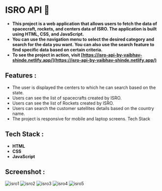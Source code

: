 # ISRO API 🚀

- **This project is a web application that allows users to fetch the data of spacecraft, rockets, and centers data of ISRO. The application is built using HTML, CSS, and JavaScript.**
- **You can use the navigation menu to select the desired category and search for the data you want. You can also use the search feature to find specific data based on certain criteria.**
- **To see the project in action, visit [https://isro-api-by-vaibhav-shinde.netlify.app/](https://isro-api-by-vaibhav-shinde.netlify.app/)**

## Features :

- The user is displayed the centers to which he can search based on the state.
- Users can see the list of spacecrafts created by ISRO.
- Users can see the list of Rockets created by ISRO.
- Users can search the customer satellites details based on the country name.
- The project is responsive for mobile and laptop screens.
  Tech Stack

## Tech Stack :

- **HTML**
- **CSS**
- **JavaScript**

## Screenshot :

![isro1](https://user-images.githubusercontent.com/73052214/230595863-fb41149c-2d73-4c86-b08d-63aa27c65e95.png)
![isro2](https://user-images.githubusercontent.com/73052214/230596399-3850af98-7bc9-436f-bf33-dc65f8330c13.png)
![isro3](https://user-images.githubusercontent.com/73052214/230596436-8182e73a-9612-4bfb-9218-c5da77e3c795.png)
![isro4](https://user-images.githubusercontent.com/73052214/230596484-bba9cb4b-dbe3-48c4-8a32-8e0b9ab7c928.png)
![isro5](https://user-images.githubusercontent.com/73052214/230596516-86b4b1a4-b7bb-4ad1-99db-81d8a0d09472.png)
